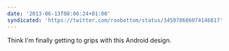 ```yaml
---
date: '2013-06-13T08:06:24+01:00'
syndicated: 'https://twitter.com/roobottom/status/345078686074146817'
---
```

Think I'm finally getting to grips with this Android design.
